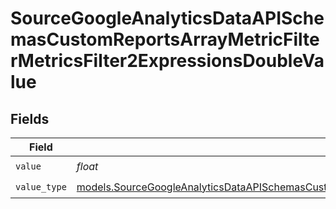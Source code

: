 # SourceGoogleAnalyticsDataAPISchemasCustomReportsArrayMetricFilterMetricsFilter2ExpressionsDoubleValue


## Fields

| Field                                                                                                                                                                                                                                                  | Type                                                                                                                                                                                                                                                   | Required                                                                                                                                                                                                                                               | Description                                                                                                                                                                                                                                            |
| ------------------------------------------------------------------------------------------------------------------------------------------------------------------------------------------------------------------------------------------------------ | ------------------------------------------------------------------------------------------------------------------------------------------------------------------------------------------------------------------------------------------------------ | ------------------------------------------------------------------------------------------------------------------------------------------------------------------------------------------------------------------------------------------------------ | ------------------------------------------------------------------------------------------------------------------------------------------------------------------------------------------------------------------------------------------------------ |
| `value`                                                                                                                                                                                                                                                | *float*                                                                                                                                                                                                                                                | :heavy_check_mark:                                                                                                                                                                                                                                     | N/A                                                                                                                                                                                                                                                    |
| `value_type`                                                                                                                                                                                                                                           | [models.SourceGoogleAnalyticsDataAPISchemasCustomReportsArrayMetricFilterMetricsFilter2ExpressionsFilterFilterValueType](../models/sourcegoogleanalyticsdataapischemascustomreportsarraymetricfiltermetricsfilter2expressionsfilterfiltervaluetype.md) | :heavy_check_mark:                                                                                                                                                                                                                                     | N/A                                                                                                                                                                                                                                                    |